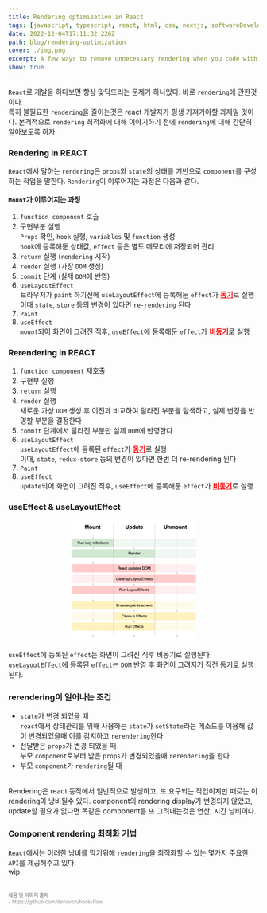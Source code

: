 ```yaml
---
title: Rendering optimization in React
tags: [javascript, typescript, react, html, css, nextjs, softwareDevelopment]
date: 2022-12-04T17:11:32.226Z
path: blog/rendering-optimization
cover: ./img.png
excerpt: A few ways to remove unnecessary rendering when you code with React
show: true
---
```

`React`로 개발을 하다보면 항상 맞닥뜨리는 문제가 하나있다. 바로 `rendering`에 관한것이다.  
특히 불필요한 `rendering`을 줄이는것은 react 개발자가 평생 가져가야할 과제일 것이다. 본격적으로 `rendering` 최적화에 대해 이야기하기 전에 `rendering`에 대해 간단히 알아보도록 하자.  

### Rendering in REACT
`React`에서 말하는 `rendering`은 `props`와 `state`의 상태를 기반으로 `component`를 구성하는 작업을 말한다. `Rendering`이 이루어지는 과정은 다음과 같다.  
<br/>
<span style='font-size: 14px'><b>`Mount`가 이루어지는 과정</b></span>
1. `function component` 호출
2. 구현부분 실행  
   `Props` 확인, `hook` 실행, `variables` 및 `function` 생성  
   `hook`에 등록해둔 상태값, `effect` 등은 별도 메모리에 저장되어 관리
3. `return` 실행 (`rendering` 시작)
4. `render` 실행 (가장 `DOM` 생성)
5. `commit` 단계 (실제 `DOM`에 반영)
6. `useLayoutEffect`  
   브라우저가 `paint` 하기전에 `useLayoutEffect`에 등록해둔 `effect`가 <span style='color:red; font-weight: bold;'><u>동기</u></span>로 실행  
   이때 `state`, `store` 등의 변경이 있다면 `re-rendering` 된다
7. `Paint`
8. `useEffect`  
   `mount`되어 화면이 그려진 직후, `useEffect`에 등록해둔 `effect`가 <span style='color:red; font-weight: bold;'><u>비동기</u></span>로 실행

### Rerendering in REACT
1. `function component` 재호출
2. 구현부 실행
3. `return` 실행
4. `render` 실행  
   새로운 가상 `DOM` 생성 후 이전과 비교하여 달라진 부분을 탐색하고, 실제 변경을 반영할 부분을 결정한다
5. `commit` 단계에서 달라진 부분만 실제 `DOM`에 반영한다 
6. `useLayoutEffect`  
   `useLayoutEffect`에 등록된 `effect`가 <span style='color:red; font-weight: bold;'><u>동기</u></span>로 실행  
   이때, `state`, `redux-store` 등의 변경이 있다면 한번 더 re-rendering 된다
7. `Paint`
8. `useEffect`  
   `update`되어 화면이 그려진 직후, `useEffect`에 등록해둔 `effect`가 <span style='color:red; font-weight: bold;'><u>비동기</u></span>로 실행

### useEffect & useLayoutEffect
<div style="width: 50%;margin-bottom: 15px; margin-left:auto; margin-right: auto;">
  <img src="./hooks.png"/>
</div>

`useEffect`에 등록된 `effect`는 화면이 그려진 직후 비동기로 실행된다  
`useLayoutEffect`에 등록된 `effect`는 `DOM` 반영 후 화면이 그려지기 직전 동기로 실행된다.

### rerendering이 일어나는 조건
- `state`가 변경 되었을 때  
   `react`에서 상태관리를 위해 사용하는 `state`가 `setState`라는 메소드를 이용해 값이 변경되었을때 이를 감지하고 `rerendering`한다
- 전달받은 `props`가 변경 되었을 때  
   부모 `component`로부터 받은 `props`가 변경되었을때 `rerendering`을 한다
- 부모 `component`가 `rendering`될 때 

<br/>
<div class="quote">Rendering은 react 동작에서 일반적으로 발생하고, 또 요구되는 작업이지만 때로는 이 rendering이 낭비될수 있다. component의 rendering display가 변경되지 않았고, update할 필요가 없다면 똑같은 component를 또 그려내는것은 연산, 시간 낭비이다.</div>

### Component rendering 최적화 기법
`React`에서는 이러한 낭비를 막기위해 `rendering`을 최적화할 수 있는 몇가지 주요한 `API`를 제공해주고 있다.  
wip


<br/>
<div style="font-size:10px;color:#8b9196;word-break: break-all">
<b>내용 및 이미지 출처</b><br/>
- https://github.com/donavon/hook-flow<br/>
</div>

